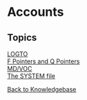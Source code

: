 # Accounts

<PageHeader />

## Topics

[LOGTO](./logto/README.md)  
[F Pointers and Q Pointers](./qpointers/README.md)  
[MD/VOC](./the-md&voc-file/README.md)  
[The SYSTEM file](./system-file/README.md)  

[Back to Knowledgebase](./../README.md)

  
<PageFooter />
